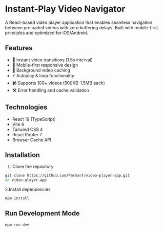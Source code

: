 
# Instant-Play Video Navigator

A React-based video player application that enables seamless navigation between preloaded videos with zero buffering delays. Built with mobile-first principles and optimized for iOS/Android.

## Features

- 🚀 Instant video transitions (1.5s interval)
- 📱 Mobile-first responsive design
- 🔄 Background video caching
- ⚡ Autoplay & loop functionality
- 📹 Supports 100+ videos (500KB-1.5MB each)
- 🛠️ Error handling and cache validation

## Technologies

- React 19 (TypeScript)
- Vite 6
- Tailwind CSS 4
- React Router 7
- Browser Cache API

## Installation

1. Clone the repository
```bash
git clone https://github.com/Permanf/video-player-app.git
cd video-player-app
```

2.Install dependencies
```bash
npm install
```

## Run Development Mode
```bash
npm run dev
```

